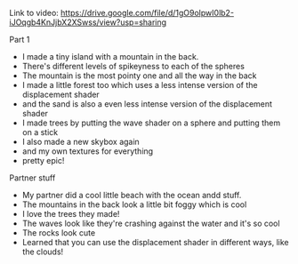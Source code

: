 Link to video: https://drive.google.com/file/d/1gO9olpwI0lb2-iJOqgb4KnJjbX2XSwss/view?usp=sharing

Part 1
 - I made a tiny island with a mountain in the back.
 - There's different levels of spikeyness to each of the spheres
 - The mountain is the most pointy one and all the way in the back
 - I made a little forest too which uses a less intense version of the displacement shader
 - and the sand is also a even less intense version of the displacement shader
 - I made trees by putting the wave shader on a sphere and putting them on a stick
 - I also made a new skybox again
 - and my own textures for everything
 - pretty epic!

Partner stuff
 - My partner did a cool little beach with the ocean andd stuff.
 - The mountains in the back look a little bit foggy which is cool
 - I love the trees they made!
 - The waves look like they're crashing against the water and it's so cool
 - The rocks look cute
 - Learned that you can use the displacement shader in different ways, like the clouds!
